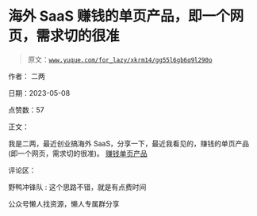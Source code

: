 # 海外 SaaS 赚钱的单页产品，即一个网页，需求切的很准

> 原文：[`www.yuque.com/for_lazy/xkrm14/gg55l6gb6q9l290o`](https://www.yuque.com/for_lazy/xkrm14/gg55l6gb6q9l290o)



作者： 二两



日期：2023-05-08



点赞数：57

<ne-card data-card-name="hr" data-card-type="block" id="Fd3z5" data-event-boundary="card">

正文：



我是二两，最近创业搞海外 SaaS，分享一下，最近我看见的，赚钱的单页产品(即一个网页，需求切的很准)。 [赚钱单页产品](https://mp.weixin.qq.com/s/2KyLnb-XVOooZnRhu57vxA)

<ne-card data-card-name="hr" data-card-type="block" id="KMFgz" data-event-boundary="card">

评论区：



野鸭冲锋队 : 这个思路不错，就是有点费时间

<ne-card data-card-name="hr" data-card-type="block" id="C5nNl" data-event-boundary="card">

公众号懒人找资源，懒人专属群分享

</ne-card></ne-card></ne-card>